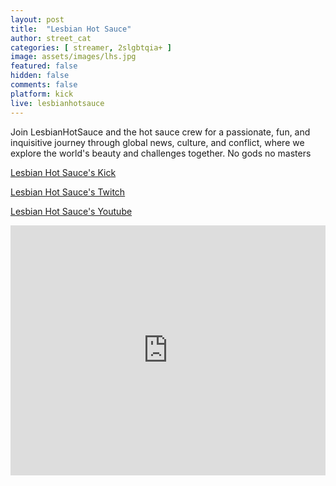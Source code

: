 ```yaml
---
layout: post
title:  "Lesbian Hot Sauce"
author: street_cat
categories: [ streamer, 2slgbtqia+ ]
image: assets/images/lhs.jpg
featured: false
hidden: false
comments: false
platform: kick
live: lesbianhotsauce
---
```


Join LesbianHotSauce and the hot sauce crew for a passionate, fun, and inquisitive journey through global news, culture, and conflict, where we explore the world's beauty and challenges together. No gods no masters

<a href="https://kick.com/lesbianhotsauce">Lesbian Hot Sauce's Kick</a>

<a href="https://www.twitch.tv/lesbianhotsauce">Lesbian Hot Sauce's Twitch</a>

<a href="https://www.youtube.com/@lesbianhotsauce">Lesbian Hot Sauce's Youtube</a>

<iframe src="https://player.kick.com/lesbianhotsauce" height="400" width="100%" frameborder="0" scrolling="no" allowfullscreen="true"> </iframe>
